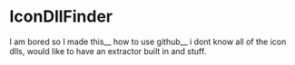 # IconDllFinder
I am bored so I made this__
how to use github__
i dont know all of the icon dlls, would like to have an extractor built in and stuff.
